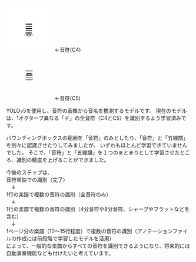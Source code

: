 ![音符(C4)](yolov5/note_dataset/images/train/C4_0.png)
←音符(C4)<br>
![音符(C5)](yolov5/note_dataset/images/train/C5_19.png)
←音符(C5)<br>

YOLOv5を使用し、音符の画像から音名を推測するモデルです。
現在のモデルは、1オクターブ異なる「ド」の全音符（C4とC5）を識別するよう学習済みです。

バウンディングボックスの範囲を「音符」のみとしたり、「音符」と「五線譜」を別々に認識させたりしてみましたが、
いずれもほとんど学習できていませんでした。
そこで、「音符」と「五線譜」を１つのまとまりとして学習させたところ、識別の精度を上げることができました。

今後のステップは、<br>
音符単独での識別（完了）<br>
　↓<br>
1行の楽譜で複数の音符の識別（全音符のみ）<br>
　↓<br>
1行の楽譜で複数の音符の識別（4分音符や8分音符、シャープやフラットなどを含む）<br>
　↓<br>
1ページ分の楽譜（10～15行程度）で複数の音符の識別（アノテーションファイルの作成には前段階で学習したモデルを活用）<br>
によって、一般的な楽譜からすべての音符を識別できるようになり、将来的には自動演奏機能なども付けたいと考えています。
